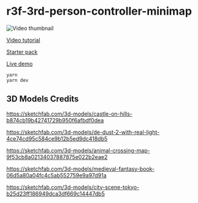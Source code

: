 # r3f-3rd-person-controller-minimap
![Video thumbnail](http://img.youtube.com/vi/d3cMODi1CtU/maxresdefault.jpg?w)

[Video tutorial](https://youtu.be/d3cMODi1CtU)

[Starter pack](https://github.com/wass08/r3f-3rd-person-controller-final)

[Live demo](https://minimap.wawasensei.dev/)

```
yarn
yarn dev
```

## 3D Models Credits
https://sketchfab.com/3d-models/castle-on-hills-b874cb19b42741729b950f6afbdf0dea

https://sketchfab.com/3d-models/de-dust-2-with-real-light-4ce74cd95c584ce9b12b5ed9dc418db5

https://sketchfab.com/3d-models/animal-crossing-map-9f53cb8a02134037887875e022b2eae2

https://sketchfab.com/3d-models/medieval-fantasy-book-06d5a80a04fc4c5ab552759e9a97d91a

https://sketchfab.com/3d-models/city-scene-tokyo-b25d23ff186949dca3df669c14447db5

